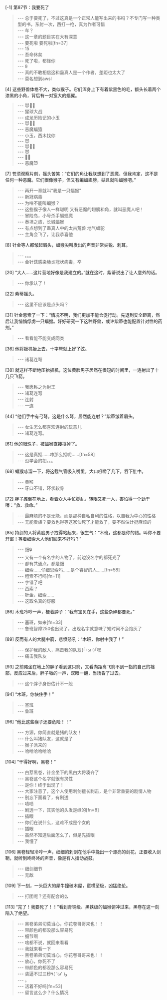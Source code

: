 
[-1] 第87节：我要死了
>--- 总于要死了，不过这真是一个正常人能写出来的书吗？不专门写一种类型的书，东射一次，西打一枪，真为作者可惜<br>
>--- 车？<br>
>--- 这一章的题目实在大有深意<br>
>--- 要死啦 要死啦[fn=37]<br>
>--- 15<br>
>--- 吾命休矣<br>
>--- 死了啦，都怪你<br>
>--- 9<br>
>--- 真的不敢相信这和蛊真人是一个作者，差距也太大了<br>
>--- 莫名想到awsl<br>

[4] 这些野兽体格不大，类似猴子。它们浑身上下有着紫黑色的毛，额头长着两个漆黑的小角，背后有一对宽大的蝠翼。
>--- 😈🐒🦇<br>
>--- 猩球大战<br>
>--- 成龙历险记的小玉<br>
>--- 😈🦍🦇<br>
>--- 恶魔蝠猿<br>
>--- 小玉，西木找你<br>
>--- 😈<br>
>--- 😈🐒🦇<br>
>--- 😈<br>
>--- 🥜👿<br>
>--- 恶魔😈<br>

[7] 苍须观察片刻，摇头苦笑：“它们的角让我联想到了恶魔，但我肯定，这不是任何一种恶魔。它们很像猴子，但又有蝙蝠翅膀，姑且就叫蝠猴吧。”
>--- 再开一章就叫“我是一只蝠猴”<br>
>--- 新冠病毒<br>
>--- 为啥不能叫蝙猴？<br>
>--- 这些猴子像人一样聪明 又有恶魔的翅膀和角，就叫恶魔人吧！<br>
>--- 冒险岛，小号杀手蝙蝠魔<br>
>--- 泰坦之旅，长城蝠猴<br>
>--- 有点想到了蛊真人中的太古荒兽 地气蝠驼<br>
>--- 主角会飞了，让我恭喜他<br>

[8] 针金等人都皱起眉头，蝠猴尖叫发出的声音非常尖锐、刺耳。
>--- 。。。<br>
>--- 金针菇感染肺炎冠状病毒，卒<br>

[20] “大人……这片营地好像是我建立的。”就在这时，紫蒂说出了让人意外的话。
>--- 你承认了！<br>

[22] 紫蒂摇头。
>--- 这里不应该是点头吗？<br>

[31] 针金思索了一下：“情况不明，我们更加不能仓促行动。先退到安全距离，然后让我悄悄俘虏一只蝠猴。好好研究一下这种野兽，或许紫蒂也能配置针对性的药剂。”
>--- 看看能不能变成同类<br>

[36] 他将扳机抬上去，十字弩就上好了弦。
>--- 诸葛连弩<br>

[38] 就这样不断地压抬扳机，这位黄脸男子居然在很短的时间里，一连射出了十几只飞箭。
>--- 我愿称之为射王<br>
>--- 诸葛连弩<br>
>--- 连射<br>
>--- 一连<br>

[44] “他们手中有弓弩。这是什么弩，居然能连射？”紫蒂皱着眉头。
>--- 女生怎么都喜欢连射的玩意儿<br>
>--- 诸葛连弩。<br>

[61] 他的眼珠子，被蝠猴直接抠掉了。
>--- 这是真抠……咋那么抠呢……[fn=58]<br>
>--- 没学会的扣。。。<br>

[68] 蝠猴哧溜一下，将这截气管吸入嘴里，大口咀嚼了几下，吞下肚中。
>--- 黄喉<br>
>--- 牙口不错，环状软骨<br>

[72] 胖子瘫倒在地上，看着众人手忙脚乱，转眼又死一人，害怕得一个劲干嚎：“救、救命。”
>--- 最麻烦的不是无能，而是那种自私自利的性格，以自我为中心的性格<br>
>--- 无能贵族？要救也得等这家伙死了才能救了，要不然估计挺麻烦的<br>

[85] 持剑的人将黄脸男子拽得站起来，很生气：“木班，这都是你的错。叫你不要开窗！等着细索大人他们回来不好吗？”
>--- 细🔒<br>
>--- 又有一个有名字的人物了，前边没名字的都死光了<br>
>--- 都有共通点，都是细<br>
>--- 细索……仔细思索吗……是个睿智的人……[fn=58]<br>
>--- 粗索不行吗[fn=11]<br>
>--- 字错了吧<br>
>--- 西索？<br>
>--- 针金，细索……<br>
>--- 这取名真的舒服<br>

[86] 木班冷哼一声，梗着脖子：“我有宝贝在手，这些杂碎都要死。”
>--- 塞班，如来[fn=33]<br>
>--- 鲁班智障250也出现了，出现名字就意味了短时间不会炮灰了<br>

[89] 反而有人的大腿中箭，悲愤怒吼：“木班，你射中我了！”
>--- 保护我的敌人，痛击我的队友(｢･ω･)｢嘿<br>
>--- 痛击我队友<br>

[93] 之前瘫坐在地上的胖子看到这只箭，又看向距离飞箭不到一指的自己的裆部，反应过来后，胖子嗷的一声，双眼一翻，当场昏了过去。
>--- 这个胖子身份估计不一般<br>

[94] “木班，你快住手！”
>--- 塞班<br>
>--- 鲁班<br>

[96] “他比这些猴子还要危险！！”
>--- 方源，你简直就是猪的队友！<br>
>--- 什么叫猪队友，这就是了<br>
>--- 猴子派来的<br>
>--- 哈哈哈哈哈哈<br>

[104] “干得好啊，黑卷！”
>--- 白芽黑卷，针金坐下的黑白大将凑齐了<br>
>--- 黑卷这个名字就很有灵性<br>
>--- 是你！终于出现了！<br>
>--- 大家注意了，这个人使用刺剑擅长刺击，是个非常重要的剧情人物<br>
>--- 别忘下面看了，有剧透<br>
>--- 啧啧<br>
>--- 剧透一下，其实他的头发是绿的[fn=8]<br>
>--- 插眼<br>
>--- 你们在说什么，这难不成是个女的<br>
>--- 插眼<br>
>--- 虽然不知道后面怎么了，但是先插眼<br>
>--- 我懂了<br>

[106] 黑卷轻轻冷哼一声，细细的刺剑在他手中挽出一个漂亮的剑花，正要收入剑鞘，就听到咚咚咚的声音，像是有人擂动战鼓。
>--- 细剑细节<br>
>--- 无敌<br>

[109] 下一刻，一头巨大的犀牛撞破木屋，蛮横至极，凶猛绝伦。
>--- 打团呢？还有配合的么<br>

[113] “完了！我要死了！！”看到青铜级、黑铁级的蝠猴俯冲过来，黑卷在这一刻陷入了绝望。
>--- 黑卷弟弟切莫当心，你花卷哥哥来也！！<br>
>--- 带颜色的都没那么容易死<br>
>--- 细节啊<br>
>--- 啥都不说，就回来看看<br>
>--- 我就来看一下<br>
>--- 黑卷弟弟切莫当心，你花卷哥哥来也！！<br>
>--- 放心，你死不了<br>
>--- 带颜色的都没那么容易死<br>
>--- 装逼不过三秒٩( 'ω' )و<br>
>--- 。<br>
>--- 活着不好吗[fn=53]<br>
>--- 留言这么少？什么情况<br>
